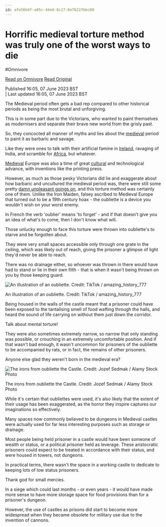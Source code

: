 ```yaml
---
id: afe56b4f-a05c-44ed-8c17-8e7622fbbc80
---
```


# Horrific medieval torture method was truly one of the worst ways to die
#Omnivore

[Read on Omnivore](https://omnivore.app/me/https-www-ladbible-com-community-medieval-torture-method-oubliet-188aae22c93)
[Read Original](https://www.ladbible.com/community/medieval-torture-method-oubliette-477327-20230607?source=instagram)


Published 16:05, 07 June 2023 BST  
| Last updated 16:05, 07 June 2023 BST

The Medieval period often gets a bad rep compared to other historical periods as being the most brutal and unforgiving.

This is in some part due to the Victorians, who wanted to paint themselves as modernisers and separate their brave new world from the grisly past.

So, they concocted all manner of myths and lies about the [medieval](https://www.ladbible.com/news/amateur-metal-detectorists-discover-600-medieval-coins-worth-150000-060617-20230203) period to paint it as barbaric and savage.

Like they were ones to talk with their artificial famine in [Ireland](https://www.ladbible.com/ireland), ravaging of India, and scramble for [Africa](https://www.ladbible.com/world-news), but whatever.

[Medieval](https://www.ladbible.com/community/interesting-grandad-discovers-17-foot-medieval-well-in-living-room-20210629) Europe was also a time of great [cultural](https://www.ladbible.com/news/worlds-oldest-instrument-sound-neanderthal-434008-20230606) and technological advance, with inventions like the printing press.

However, as much as those pesky Victorians did lie and exaggerate about how barbaric and uncultured the medieval period was, there were still some pretty [damn unpleasant goings on](https://www.ladbible.com/news/news-remains-of-medieval-humans-found-during-archaeological-dig-20200717), and this torture method was certainly one of them. Unlike the Iron Maiden, falsey ascribed to Medieval Europe that turned out to be a 19th century hoax - the oubliette is a device you wouldn't wish on your worst enemy.

In French the verb 'oublier' means 'to forget' - and if that doesn't give you an idea of what's to come, then I don't know what will.

Those unlucky enough to face this torture were thrown into oubliette's to starve and be forgotten about.

They were very small spaces accessible only through one grate in the ceiling, which was likely out of reach, giving the prisoner a glimpse of light they'd never be able to reach.

There was no drainage either, so whoever was thrown in there would have had to stand or lie in their own filth - that is when it wasn't being thrown on you by those keeping guard.

![An illustration of an oubliette. Credit: TikTok / amazing_history_777](https://proxy-prod.omnivore-image-cache.app/0x0,s9SM5RK2cqyUnh47DLmTNUdmTz_q7BGbVmDwb3Khr_bk/https://images.ladbible.com/resize?type=jpeg&quality=70&width=648&fit=contain&gravity=null&url=https://eu-images.contentstack.com/v3/assets/bltcd74acc1d0a99f3a/blt4751793de8f498f9/64808ad30e520abcf107ef5d/oubliette.png)

An illustration of an oubliette. Credit: TikTok / amazing\_history\_777

Being housed in the walls of the castle meant that a prisoner could have been exposed to the tantalising smell of food wafting through the halls, and heard the sound of life carrying on without them just down the corridor.

Talk about mental torture!

They were also sometimes extremely narrow, so narrow that only standing was possible, or crouching in an extremely uncomfortable position. And if that wasn't bad enough, it wasn't uncommon for prisoners of the oubliette to be accompanied by rats, or in fact, the remains of other prisoners.

Anyone else glad they weren't born in the medieval era?

![The irons from oubliette the Castle. Credit: Jozef Sedmak / Alamy Stock Photo](https://proxy-prod.omnivore-image-cache.app/0x0,sdiMck-PD3d1ZZvB4LgsSmXCXBO9og2hibSTf6e7pkDE/https://images.ladbible.com/resize?type=jpeg&quality=70&width=648&fit=contain&gravity=null&url=https://eu-images.contentstack.com/v3/assets/bltcd74acc1d0a99f3a/blt6367c4aa0f276603/648096ee4d3142bdf91c65fe/oubliette-the-Castle.jpg)

The irons from oubliette the Castle. Credit: Jozef Sedmak / Alamy Stock Photo

While it's certain that oubliettes were used, it's also likely that the extent of their usage has been exaggerated, as the horror they inspire captures our imaginations so effectively.

Many spaces now commonly believed to be dungeons in Medieval castles were actually used for far less interesting purposes such as storage or drainage.

Most people being held prisoner in a castle would have been someone of wealth or status, or a political prisoner held as leverage. These aristocratic prisoners could expect to be treated in accordance with their status, and were housed in towers, not dungeons.

In practical terms, there wasn't the space in a working castle to dedicate to keeping lots of low status prisoners.

Thank god for small mercies.

In a siege which could last months - or even years - it would have made more sense to have more storage space for food provisions than for a prisoner's dungeon.

However, the use of castles as prisons did start to become more widespread when they became obsolete for military use due to the invention of cannons.